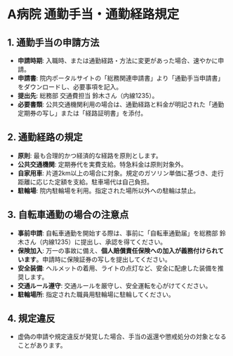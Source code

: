 # A病院 通勤手当・通勤経路規定

## 1. 通勤手当の申請方法
- **申請時期**: 入職時、または通勤経路・方法に変更があった場合、速やかに申請。
- **申請書**: 院内ポータルサイトの「総務関連申請書」より「通勤手当申請書」をダウンロードし、必要事項を記入。
- **提出先**: 総務部 交通費担当 鈴木さん（内線1235）。
- **必要書類**: 公共交通機関利用の場合は、通勤経路と料金が明記された「通勤定期券の写し」または「経路証明書」を添付。

## 2. 通勤経路の規定
- **原則**: 最も合理的かつ経済的な経路を原則とします。
- **公共交通機関**: 定期券代を実費支給。特急料金は原則対象外。
- **自家用車**: 片道2km以上の場合に対象。規定のガソリン単価に基づき、走行距離に応じた定額を支給。駐車場代は自己負担。
- **駐輪場**: 院内駐輪場を利用。指定された場所以外への駐輪は禁止。

## 3. 自転車通勤の場合の注意点
- **事前申請**: 自転車通勤を開始する際は、事前に「自転車通勤届」を総務部 鈴木さん（内線1235）に提出し、承認を得てください。
- **保険加入**: 万一の事故に備え、**個人賠償責任保険への加入が義務付けられています**。申請時に保険証券の写しを提出してください。
- **安全装備**: ヘルメットの着用、ライトの点灯など、安全に配慮した装備を推奨します。
- **交通ルール遵守**: 交通ルールを厳守し、安全運転を心がけてください。
- **駐輪場所**: 指定された職員用駐輪場に駐輪してください。

## 4. 規定違反
- 虚偽の申請や規定違反が発覚した場合、手当の返還や懲戒処分の対象となることがあります。